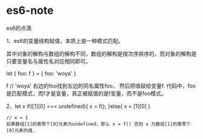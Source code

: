 # es6-note
es6的点滴


1、es6的变量结构赋值，本质上是一种模式匹配。

其中对象的解构与数组的解构不同，数组的解构是按次序排序的，而对象的解构是只要变量名与属性名对应相同即可。
 
let { foo: f } = { foo: 'woya' } 

f // 'woya'  右边的foo找到左边的同名属性foo， 然后把值赋给变量f. 代码中，foo是匹配模式，而f才是变量，真正被赋值的是f变量，而不是foo模式。

2、let x
    if([1][0] === undefined){
      x = f();
    }else{
      x = [1][0]
    }
    
    // x = 1
    如果数组[1]的第零个[0]元素为undefined，那么 x = f() 否则 x 为数组[1]的第零个[0]元素的值.
